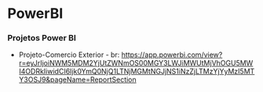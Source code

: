# PowerBI

### Projetos Power BI

- Projeto-Comercio Exterior - br: https://app.powerbi.com/view?r=eyJrIjoiNWM5MDM2YjUtZWNmOS00MGY3LWJiMWUtMjVhOGU5MWI4ODRkIiwidCI6Ijk0YmQ0NjQ1LTNjMGMtNGJjNS1iNzZjLTMzYjYyMzI5MTY3OSJ9&pageName=ReportSection
